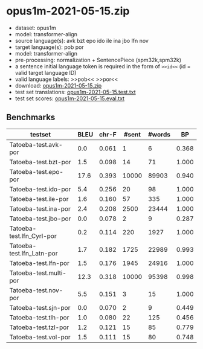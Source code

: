 # opus1m-2021-05-15.zip

* dataset: opus1m
* model: transformer-align
* source language(s): avk bzt epo ido ile ina jbo lfn nov
* target language(s): pob por
* model: transformer-align
* pre-processing: normalization + SentencePiece (spm32k,spm32k)
* a sentence initial language token is required in the form of `>>id<<` (id = valid target language ID)
* valid language labels: >>pob<< >>por<<
* download: [opus1m-2021-05-15.zip](https://object.pouta.csc.fi/Tatoeba-MT-models/art-por/opus1m-2021-05-15.zip)
* test set translations: [opus1m-2021-05-15.test.txt](https://object.pouta.csc.fi/Tatoeba-MT-models/art-por/opus1m-2021-05-15.test.txt)
* test set scores: [opus1m-2021-05-15.eval.txt](https://object.pouta.csc.fi/Tatoeba-MT-models/art-por/opus1m-2021-05-15.eval.txt)

## Benchmarks

| testset | BLEU  | chr-F | #sent | #words | BP |
|---------|-------|-------|-------|--------|----|
| Tatoeba-test.avk-por 	| 0.0 	| 0.061 	| 1 	| 6 	| 0.368 |
| Tatoeba-test.bzt-por 	| 1.5 	| 0.098 	| 14 	| 71 	| 1.000 |
| Tatoeba-test.epo-por 	| 17.6 	| 0.393 	| 10000 	| 89903 	| 0.940 |
| Tatoeba-test.ido-por 	| 5.4 	| 0.256 	| 20 	| 98 	| 1.000 |
| Tatoeba-test.ile-por 	| 1.6 	| 0.160 	| 57 	| 335 	| 1.000 |
| Tatoeba-test.ina-por 	| 2.4 	| 0.208 	| 2500 	| 23444 	| 1.000 |
| Tatoeba-test.jbo-por 	| 0.0 	| 0.078 	| 2 	| 9 	| 0.287 |
| Tatoeba-test.lfn_Cyrl-por 	| 0.2 	| 0.114 	| 220 	| 1927 	| 1.000 |
| Tatoeba-test.lfn_Latn-por 	| 1.7 	| 0.182 	| 1725 	| 22989 	| 0.993 |
| Tatoeba-test.lfn-por 	| 1.5 	| 0.176 	| 1945 	| 24916 	| 1.000 |
| Tatoeba-test.multi-por 	| 12.3 	| 0.318 	| 10000 	| 95398 	| 0.998 |
| Tatoeba-test.nov-por 	| 5.5 	| 0.151 	| 3 	| 15 	| 1.000 |
| Tatoeba-test.sjn-por 	| 0.0 	| 0.070 	| 2 	| 9 	| 0.449 |
| Tatoeba-test.tlh-por 	| 1.0 	| 0.080 	| 22 	| 125 	| 0.456 |
| Tatoeba-test.tzl-por 	| 1.2 	| 0.121 	| 15 	| 85 	| 0.779 |
| Tatoeba-test.vol-por 	| 1.5 	| 0.111 	| 15 	| 80 	| 0.748 |

